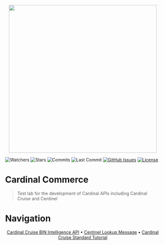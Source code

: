 <p align="center">
<img src="https://repository-images.githubusercontent.com/206808617/8d470800-d0a3-11e9-8733-10fc6dd3f9ad" width="480" />
</p>

![Watchers](https://img.shields.io/github/watchers/jaechow/cardinal.svg)
![Stars](https://img.shields.io/github/stars/jaechow/cardinal)
![Commits](https://img.shields.io/github/commit-activity/m/jaechow/cardinal/main)
![Last Commit](https://img.shields.io/github/last-commit/jaechow/cardinal/main)
[![GitHub Issues](https://img.shields.io/github/issues/jaechow/cardinal.svg)](https://github.com/jaechow/cardinal/issues)
[![License](https://img.shields.io/badge/license-MIT-blue.svg)](https://opensource.org/licenses/MIT)

# Cardinal Commerce

>Test lab for the development of Cardinal APIs including Cardinal Cruise and Centinel

# Navigation

<p align="center">
<a href="cruise/dx/">Cardinal Cruise BIN Intelligence API</a> •
<a href="centinel/lookup/">Centinel Lookup Message</a> •
<a href="cruise/standard/">Cardinal Cruise Standard Tutorial</a>
</p>
